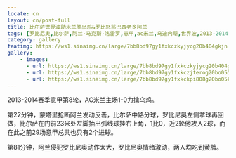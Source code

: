 ```yaml
---
locate: cn
layout: cn/post-full
title: 比尔萨世界波助米兰胜乌鸡&罗比怒骂巴西老乡阿兰
tags: [罗比尼奥,比尔萨,阿兰·马克斯·洛雷罗,意甲,ac米兰,乌迪内斯,世界波,2013-2014]
category: gallery
featimg: https://ws1.sinaimg.cn/large/7bb8bd97gy1fxkczkyjycg20b404gkjn.gif
gallery:
    - images:
      - url: https://ws1.sinaimg.cn/large/7bb8bd97gy1fxkczkyjycg20b404gkjn.gif
      - url: https://ws1.sinaimg.cn/large/7bb8bd97gy1fxkczjterog20bo055hdv.gif
      - url: https://ws1.sinaimg.cn/large/7bb8bd97gy1fxkckpi808g20bo05khdu.gif
---
```


2013-2014赛季意甲第8轮，AC米兰主场1-0力擒乌鸡。

第22分钟，蒙塔里抢断阿兰发动反击，比尔萨中路分球，罗比尼奥左侧拿球再回做，比尔萨在门前23米处左脚抽出弧线球挂右上角，1比0，近2轮他攻入2球，而在此之前29场意甲总共也只有2个进球。

第81分钟，阿兰侵犯罗比尼奥动作太大，罗比尼奥情绪激动，两人均吃到黄牌。